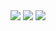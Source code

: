 <div align="center">
    <img src="https://github-profile-summary-cards.vercel.app/api/cards/profile-details?username=apooravm&theme=rose_pine&count_private=true" />
    <img src="https://github-profile-summary-cards.vercel.app/api/cards/most-commit-language?username=apooravm&theme=rose_pine" />
    <img src="https://github-readme-streak-stats.herokuapp.com/?user=apooravm&hide_border=true&card_width=355&theme=rose_pine" />
</div>

